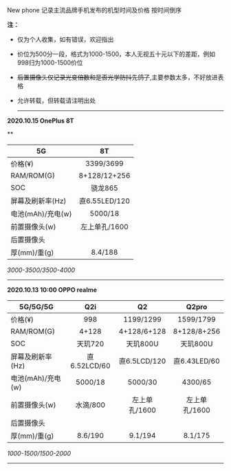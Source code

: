 New phone
记录主流品牌手机发布的机型时间及价格 按时间倒序

**注：**

- 仅为个人收集，如有错误，欢迎指出

- 价位为500分一段，格式为1000-1500，本人无视五十元以下的差距，例如998归为1000-1500价位

- ~~后置摄像头仅记录光变倍数和是否光学防抖先鸽了~~,主要参数太多，不好放进表格

- 允许转载，但转载请注明出处

  

  ------

  

**2020.10.15 OnePlus 8T** 

**

| 5G                |      8T       |
| ----------------- | :-----------: |
| 价格(¥)           |   3399/3699   |
| RAM/ROM(G)        | 8+128/12+256  |
| SOC               |    骁龙865    |
| 屏幕及刷新率(Hz)  | 直6.55LED/120 |
| 电池(mAh)/充电(w) |    5000/18    |
| 前置摄像头(w)     | 左上单孔/1600 |
| 后置摄像头        |               |
| 厚(mm)/重(g)      |    8.4/188    |

*3000-3500/3500-4000*

------



**2020.10.13 10:00 	OPPO  realme**

| 5G/5G/5G          |     Q2i      |      Q2       |     Q2pro     |
| ----------------- | :----------: | :-----------: | :-----------: |
| 价格(¥)           |     998      |   1199/1299   |   1599/1799   |
| RAM/ROM(G)        |    4+128     |  4+128/6+128  |  8+128/8+256  |
| SOC               |   天玑720    |   天玑800U    |   天玑800U    |
| 屏幕及刷新率(Hz)  | 直6.52LCD/60 | 直6.5LCD/120  | 直6.43LED/60  |
| 电池(mAh)/充电(w) |   5000/18    |    5000/30    |    4300/65    |
| 前置摄像头(w)     |   水滴/800   | 左上单孔/1600 | 左上单孔/1600 |
| 后置摄像头        |              |               |               |
| 厚(mm)/重(g)      |   8.6/190    |    9.1/194    |    8.1/175    |

*1000-1500/1500-2000*

------



